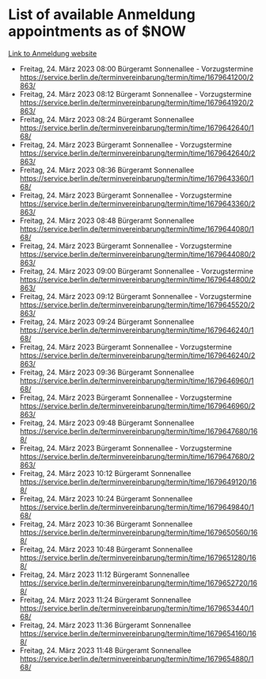# List of available Anmeldung appointments as of $NOW
[Link to Anmeldung website](https://service.berlin.de/terminvereinbarung/termin/tag.php?termin=1&anliegen[]=120686&dienstleisterlist=122210,122217,327316,122219,327312,122227,327314,122231,327346,122243,327348,122254,122252,329742,122260,329745,122262,329748,122271,327278,122273,327274,122277,327276,330436,122280,327294,122282,327290,122284,327292,122291,327270,122285,327266,122286,327264,122296,327268,150230,329760,122297,327286,122294,327284,122312,329763,122314,329775,122304,327330,122311,327334,122309,327332,317869,122281,327352,122279,329772,122283,122276,327324,122274,327326,122267,329766,122246,327318,122251,327320,122257,327322,122208,327298,122226,327300&herkunft=http%3A%2F%2Fservice.berlin.de%2Fdienstleistung%2F120686%2F)
- Freitag, 24. März 2023 08:00 Bürgeramt Sonnenallee - Vorzugstermine https://service.berlin.de/terminvereinbarung/termin/time/1679641200/2863/
- Freitag, 24. März 2023 08:12 Bürgeramt Sonnenallee - Vorzugstermine https://service.berlin.de/terminvereinbarung/termin/time/1679641920/2863/
- Freitag, 24. März 2023 08:24 Bürgeramt Sonnenallee https://service.berlin.de/terminvereinbarung/termin/time/1679642640/168/
- Freitag, 24. März 2023  Bürgeramt Sonnenallee - Vorzugstermine https://service.berlin.de/terminvereinbarung/termin/time/1679642640/2863/
- Freitag, 24. März 2023 08:36 Bürgeramt Sonnenallee https://service.berlin.de/terminvereinbarung/termin/time/1679643360/168/
- Freitag, 24. März 2023  Bürgeramt Sonnenallee - Vorzugstermine https://service.berlin.de/terminvereinbarung/termin/time/1679643360/2863/
- Freitag, 24. März 2023 08:48 Bürgeramt Sonnenallee https://service.berlin.de/terminvereinbarung/termin/time/1679644080/168/
- Freitag, 24. März 2023  Bürgeramt Sonnenallee - Vorzugstermine https://service.berlin.de/terminvereinbarung/termin/time/1679644080/2863/
- Freitag, 24. März 2023 09:00 Bürgeramt Sonnenallee - Vorzugstermine https://service.berlin.de/terminvereinbarung/termin/time/1679644800/2863/
- Freitag, 24. März 2023 09:12 Bürgeramt Sonnenallee - Vorzugstermine https://service.berlin.de/terminvereinbarung/termin/time/1679645520/2863/
- Freitag, 24. März 2023 09:24 Bürgeramt Sonnenallee https://service.berlin.de/terminvereinbarung/termin/time/1679646240/168/
- Freitag, 24. März 2023  Bürgeramt Sonnenallee - Vorzugstermine https://service.berlin.de/terminvereinbarung/termin/time/1679646240/2863/
- Freitag, 24. März 2023 09:36 Bürgeramt Sonnenallee https://service.berlin.de/terminvereinbarung/termin/time/1679646960/168/
- Freitag, 24. März 2023  Bürgeramt Sonnenallee - Vorzugstermine https://service.berlin.de/terminvereinbarung/termin/time/1679646960/2863/
- Freitag, 24. März 2023 09:48 Bürgeramt Sonnenallee https://service.berlin.de/terminvereinbarung/termin/time/1679647680/168/
- Freitag, 24. März 2023  Bürgeramt Sonnenallee - Vorzugstermine https://service.berlin.de/terminvereinbarung/termin/time/1679647680/2863/
- Freitag, 24. März 2023 10:12 Bürgeramt Sonnenallee https://service.berlin.de/terminvereinbarung/termin/time/1679649120/168/
- Freitag, 24. März 2023 10:24 Bürgeramt Sonnenallee https://service.berlin.de/terminvereinbarung/termin/time/1679649840/168/
- Freitag, 24. März 2023 10:36 Bürgeramt Sonnenallee https://service.berlin.de/terminvereinbarung/termin/time/1679650560/168/
- Freitag, 24. März 2023 10:48 Bürgeramt Sonnenallee https://service.berlin.de/terminvereinbarung/termin/time/1679651280/168/
- Freitag, 24. März 2023 11:12 Bürgeramt Sonnenallee https://service.berlin.de/terminvereinbarung/termin/time/1679652720/168/
- Freitag, 24. März 2023 11:24 Bürgeramt Sonnenallee https://service.berlin.de/terminvereinbarung/termin/time/1679653440/168/
- Freitag, 24. März 2023 11:36 Bürgeramt Sonnenallee https://service.berlin.de/terminvereinbarung/termin/time/1679654160/168/
- Freitag, 24. März 2023 11:48 Bürgeramt Sonnenallee https://service.berlin.de/terminvereinbarung/termin/time/1679654880/168/

